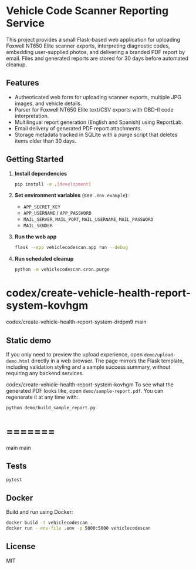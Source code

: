 # Vehicle Code Scanner Reporting Service

This project provides a small Flask-based web application for uploading Foxwell NT650 Elite scanner exports, interpreting diagnostic codes, embedding user-supplied photos, and delivering a branded PDF report by email. Files and generated reports are stored for 30 days before automated cleanup.

## Features

- Authenticated web form for uploading scanner exports, multiple JPG images, and vehicle details.
- Parser for Foxwell NT650 Elite text/CSV exports with OBD-II code interpretation.
- Multilingual report generation (English and Spanish) using ReportLab.
- Email delivery of generated PDF report attachments.
- Storage metadata tracked in SQLite with a purge script that deletes items older than 30 days.

## Getting Started

1. **Install dependencies**
   ```bash
   pip install -e .[development]
   ```

2. **Set environment variables** (see `.env.example`):
   - `APP_SECRET_KEY`
   - `APP_USERNAME` / `APP_PASSWORD`
   - `MAIL_SERVER`, `MAIL_PORT`, `MAIL_USERNAME`, `MAIL_PASSWORD`
   - `MAIL_SENDER`

3. **Run the web app**
   ```bash
   flask --app vehiclecodescan.app run --debug
   ```

4. **Run scheduled cleanup**
   ```bash
   python -m vehiclecodescan.cron.purge
   ```

codex/create-vehicle-health-report-system-kovhgm
=======
codex/create-vehicle-health-report-system-drdpm9
main
## Static demo

If you only need to preview the upload experience, open `demo/upload-demo.html` directly in a web browser. The page mirrors the
Flask template, including validation styling and a sample success summary, without requiring any backend services.

codex/create-vehicle-health-report-system-kovhgm
To see what the generated PDF looks like, open `demo/sample-report.pdf`. You can regenerate it at any time with:

```bash
python demo/build_sample_report.py
```

=======
=======
main
main
## Tests

```bash
pytest
```

## Docker

Build and run using Docker:
```bash
docker build -t vehiclecodescan .
docker run --env-file .env -p 5000:5000 vehiclecodescan
```

## License

MIT
